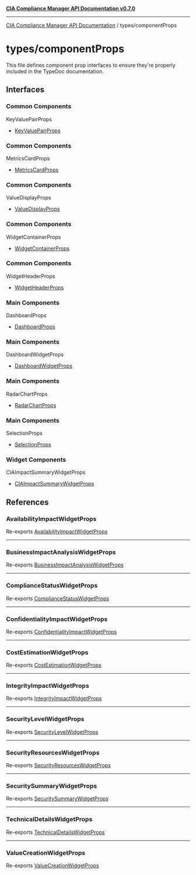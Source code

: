 [**CIA Compliance Manager API Documentation v0.7.0**](../../README.md)

***

[CIA Compliance Manager API Documentation](../../modules.md) / types/componentProps

# types/componentProps

This file defines component prop interfaces to ensure they're properly
included in the TypeDoc documentation.

## Interfaces

### Common Components
 KeyValuePairProps

- [KeyValuePairProps](interfaces/KeyValuePairProps.md)

### Common Components
 MetricsCardProps

- [MetricsCardProps](interfaces/MetricsCardProps.md)

### Common Components
 ValueDisplayProps

- [ValueDisplayProps](interfaces/ValueDisplayProps.md)

### Common Components
 WidgetContainerProps

- [WidgetContainerProps](interfaces/WidgetContainerProps.md)

### Common Components
 WidgetHeaderProps

- [WidgetHeaderProps](interfaces/WidgetHeaderProps.md)

### Main Components
 DashboardProps

- [DashboardProps](interfaces/DashboardProps.md)

### Main Components
 DashboardWidgetProps

- [DashboardWidgetProps](interfaces/DashboardWidgetProps.md)

### Main Components
 RadarChartProps

- [RadarChartProps](interfaces/RadarChartProps.md)

### Main Components
 SelectionProps

- [SelectionProps](interfaces/SelectionProps.md)

### Widget Components
 CIAImpactSummaryWidgetProps

- [CIAImpactSummaryWidgetProps](interfaces/CIAImpactSummaryWidgetProps.md)

## References

### AvailabilityImpactWidgetProps

Re-exports [AvailabilityImpactWidgetProps](../widgets/interfaces/AvailabilityImpactWidgetProps.md)

***

### BusinessImpactAnalysisWidgetProps

Re-exports [BusinessImpactAnalysisWidgetProps](../widgets/interfaces/BusinessImpactAnalysisWidgetProps.md)

***

### ComplianceStatusWidgetProps

Re-exports [ComplianceStatusWidgetProps](../widgets/interfaces/ComplianceStatusWidgetProps.md)

***

### ConfidentialityImpactWidgetProps

Re-exports [ConfidentialityImpactWidgetProps](../widgets/interfaces/ConfidentialityImpactWidgetProps.md)

***

### CostEstimationWidgetProps

Re-exports [CostEstimationWidgetProps](../widgets/interfaces/CostEstimationWidgetProps.md)

***

### IntegrityImpactWidgetProps

Re-exports [IntegrityImpactWidgetProps](../widgets/interfaces/IntegrityImpactWidgetProps.md)

***

### SecurityLevelWidgetProps

Re-exports [SecurityLevelWidgetProps](../widgets/interfaces/SecurityLevelWidgetProps.md)

***

### SecurityResourcesWidgetProps

Re-exports [SecurityResourcesWidgetProps](../widgets/interfaces/SecurityResourcesWidgetProps.md)

***

### SecuritySummaryWidgetProps

Re-exports [SecuritySummaryWidgetProps](../widgets/interfaces/SecuritySummaryWidgetProps.md)

***

### TechnicalDetailsWidgetProps

Re-exports [TechnicalDetailsWidgetProps](../widgets/interfaces/TechnicalDetailsWidgetProps.md)

***

### ValueCreationWidgetProps

Re-exports [ValueCreationWidgetProps](../widgets/interfaces/ValueCreationWidgetProps.md)
